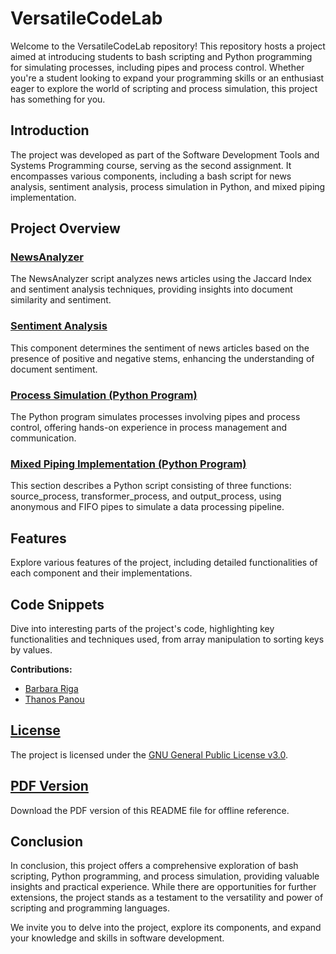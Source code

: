 # VersatileCodeLab

Welcome to the VersatileCodeLab repository! This repository hosts a project aimed at introducing students to bash scripting and Python programming for simulating processes, including pipes and process control. Whether you're a student looking to expand your programming skills or an enthusiast eager to explore the world of scripting and process simulation, this project has something for you.

## Introduction
The project was developed as part of the Software Development Tools and Systems Programming course, serving as the second assignment. It encompasses various components, including a bash script for news analysis, sentiment analysis, process simulation in Python, and mixed piping implementation.

## Project Overview
### [NewsAnalyzer](https://github.com/CodeMaestro1/VersatileCodeLab/tree/main/Problem_2)
The NewsAnalyzer script analyzes news articles using the Jaccard Index and sentiment analysis techniques, providing insights into document similarity and sentiment.

### [Sentiment Analysis](https://github.com/CodeMaestro1/VersatileCodeLab/tree/main/Problem_3)
This component determines the sentiment of news articles based on the presence of positive and negative stems, enhancing the understanding of document sentiment.

### [Process Simulation (Python Program)](https://github.com/CodeMaestro1/VersatileCodeLab/tree/main/Problem_4)
The Python program simulates processes involving pipes and process control, offering hands-on experience in process management and communication.

### [Mixed Piping Implementation (Python Program)](https://github.com/CodeMaestro1/VersatileCodeLab/tree/main/Problem_5)
This section describes a Python script consisting of three functions: source_process, transformer_process, and output_process, using anonymous and FIFO pipes to simulate a data processing pipeline.

## Features
Explore various features of the project, including detailed functionalities of each component and their implementations.

## Code Snippets
Dive into interesting parts of the project's code, highlighting key functionalities and techniques used, from array manipulation to sorting keys by values.

**Contributions:**
- [Barbara Riga](https://github.com/BarbaraRiga)
- [Thanos Panou](https://github.com/Thanospa2002)

## [License](LICENSE)
The project is licensed under the [GNU General Public License v3.0](LICENSE).

## [PDF Version](https://github.com/CodeMaestro1/VersatileCodeLab/blob/main/VersatileCodeLab.pdf)
Download the PDF version of this README file for offline reference.

## Conclusion
In conclusion, this project offers a comprehensive exploration of bash scripting, Python programming, and process simulation, providing valuable insights and practical experience. While there are opportunities for further extensions, the project stands as a testament to the versatility and power of scripting and programming languages.

We invite you to delve into the project, explore its components, and expand your knowledge and skills in software development.
